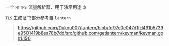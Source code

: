一个 `HTTPS` 流量解析器，用于演示用途 :)

`TLS` 生成证书部分参考自 `lantern`

> https://github.com/Dukou007/lantern/blob/fd97e0e047d1fd491b5739e9501419b8ea78b7dd/src/github.com/getlantern/keyman/keyman.go#L150